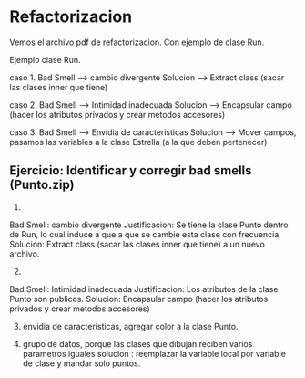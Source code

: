 # Refactorizacion

Vemos el archivo pdf de refactorizacion. Con ejemplo de clase Run.


Ejemplo clase Run. 

caso 1.
Bad Smell --> cambio divergente 
Solucion --> Extract class (sacar las clases inner que tiene)

caso 2.
Bad Smell --> Intimidad inadecuada 
Solucion --> Encapsular campo (hacer los atributos privados y crear metodos accesores)

caso 3.
Bad Smell --> Envidia de caracteristicas
Solucion --> Mover campos, pasamos las variables a la clase Estrella (a la que deben pertenecer)



## Ejercicio: Identificar y corregir bad smells (Punto.zip)

1) 
Bad Smell: cambio divergente 
Justificacion: Se tiene la clase Punto dentro de Run, lo cual induce a que a que se 
cambie esta clase con frecuencia.
Solucion: Extract class (sacar las clases inner que tiene) a un nuevo archivo.

2)
Bad Smell: Intimidad inadecuada
Justificacion: Los atributos de la clase Punto son publicos.
Solucion: Encapsular campo (hacer los atributos privados y crear metodos accesores)

3) envidia de caracteristicas, agregar color a la clase Punto.

4) grupo de datos, porque las clases que dibujan reciben varios parametros iguales
solucion : reemplazar la variable local por variable de clase y mandar solo puntos.

